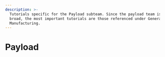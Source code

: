 ```yaml
---
description: >-
  Tutorials specific for the Payload subteam. Since the payload team is quite
  broad, the most important tutorials are those referenced under General or
  Manufacturing.
---
```


# Payload


